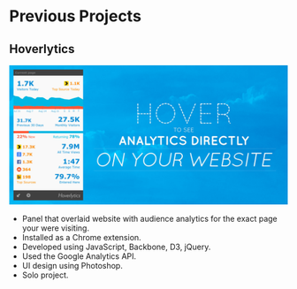 # Previous Projects

## Hoverlytics

![Screenshot of Hoverlytics, which let you see audience analytics directly on your site](/assets/hoverlytics.jpg)

- Panel that overlaid website with audience analytics for the exact page your were visiting.
- Installed as a Chrome extension.
- Developed using JavaScript, Backbone, D3, jQuery.
- Used the Google Analytics API.
- UI design using Photoshop.
- Solo project.
